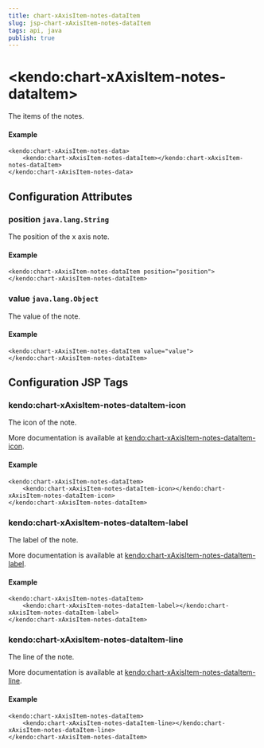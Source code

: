 ```yaml
---
title: chart-xAxisItem-notes-dataItem
slug: jsp-chart-xAxisItem-notes-dataItem
tags: api, java
publish: true
---
```


# \<kendo:chart-xAxisItem-notes-dataItem\>

The items of the notes.

#### Example
    <kendo:chart-xAxisItem-notes-data>
        <kendo:chart-xAxisItem-notes-dataItem></kendo:chart-xAxisItem-notes-dataItem>
    </kendo:chart-xAxisItem-notes-data>

## Configuration Attributes

### position `java.lang.String`

The position of the x axis note.

#### Example
    <kendo:chart-xAxisItem-notes-dataItem position="position">
    </kendo:chart-xAxisItem-notes-dataItem>

### value `java.lang.Object`

The value of the note.

#### Example
    <kendo:chart-xAxisItem-notes-dataItem value="value">
    </kendo:chart-xAxisItem-notes-dataItem>


##  Configuration JSP Tags

### kendo:chart-xAxisItem-notes-dataItem-icon

The icon of the note.

More documentation is available at [kendo:chart-xAxisItem-notes-dataItem-icon](/api/wrappers/jsp/chart/xaxisitem-notes-dataitem-icon).

#### Example

    <kendo:chart-xAxisItem-notes-dataItem>
        <kendo:chart-xAxisItem-notes-dataItem-icon></kendo:chart-xAxisItem-notes-dataItem-icon>
    </kendo:chart-xAxisItem-notes-dataItem>

### kendo:chart-xAxisItem-notes-dataItem-label

The label of the note.

More documentation is available at [kendo:chart-xAxisItem-notes-dataItem-label](/api/wrappers/jsp/chart/xaxisitem-notes-dataitem-label).

#### Example

    <kendo:chart-xAxisItem-notes-dataItem>
        <kendo:chart-xAxisItem-notes-dataItem-label></kendo:chart-xAxisItem-notes-dataItem-label>
    </kendo:chart-xAxisItem-notes-dataItem>

### kendo:chart-xAxisItem-notes-dataItem-line

The line of the note.

More documentation is available at [kendo:chart-xAxisItem-notes-dataItem-line](/api/wrappers/jsp/chart/xaxisitem-notes-dataitem-line).

#### Example

    <kendo:chart-xAxisItem-notes-dataItem>
        <kendo:chart-xAxisItem-notes-dataItem-line></kendo:chart-xAxisItem-notes-dataItem-line>
    </kendo:chart-xAxisItem-notes-dataItem>

